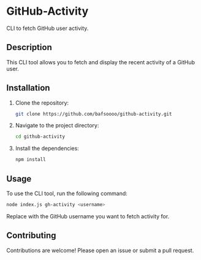 # GitHub-Activity

CLI to fetch GitHub user activity.

## Description

This CLI tool allows you to fetch and display the recent activity of a GitHub user.

## Installation

1. Clone the repository:
    ```sh
    git clone https://github.com/bafsoooo/github-activity.git
    ```
2. Navigate to the project directory:
    ```sh
    cd github-activity
    ```
3. Install the dependencies:
    ```sh
    npm install
    ```

## Usage

To use the CLI tool, run the following command:

```sh
node index.js gh-activity <username>
```

Replace <username> with the GitHub username you want to fetch activity for.
## Contributing

Contributions are welcome! Please open an issue or submit a pull request.